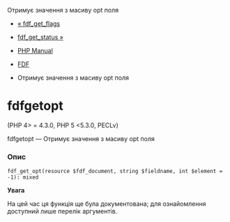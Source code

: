 Отримує значення з масиву opt поля

-   [« fdf\_get\_flags](function.fdf-get-flags.html)
    
-   [fdf\_get\_status »](function.fdf-get-status.html)
    
-   [PHP Manual](index.html)
    
-   [FDF](ref.fdf.html)
    
-   Отримує значення з масиву opt поля
    

# fdfgetopt

(PHP 4> = 4.3.0, PHP 5 <5.3.0, PECLv)

fdfgetopt — Отримує значення з масиву opt поля

### Опис

```methodsynopsis
fdf_get_opt(resource $fdf_document, string $fieldname, int $element = -1): mixed
```

**Увага**

На цей час ця функція ще була документована; для ознайомлення доступний лише перелік аргументів.
